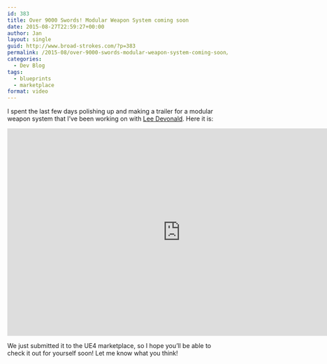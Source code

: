 ```yaml
---
id: 383
title: Over 9000 Swords! Modular Weapon System coming soon
date: 2015-08-27T22:59:27+00:00
author: Jan
layout: single
guid: http://www.broad-strokes.com/?p=383
permalink: /2015-08/over-9000-swords-modular-weapon-system-coming-soon/
categories:
  - Dev Blog
tags:
  - blueprints
  - marketplace
format: video
---
```

I spent the last few days polishing up and making a trailer for a modular weapon system that I&#8217;ve been working on with <a href="http://www.crazyferretstudios.com" target="_blank">Lee Devonald</a>. Here it is:

<iframe width="792" height="476" src="https://www.youtube.com/embed/PkNGMZ9AF0g" frameborder="0" allowfullscreen></iframe>

We just submitted it to the UE4 marketplace, so I hope you&#8217;ll be able to check it out for yourself soon! Let me know what you think!